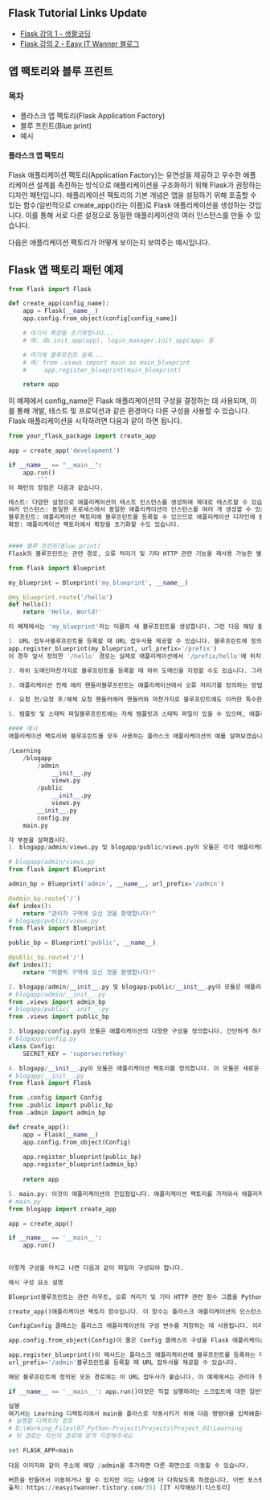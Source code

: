 ## Flask Tutorial Links Update
- [Flask 강의 1 - 생활코딩](https://opentutorials.org/course/4904)
- [Flask 강의 2 - Easy IT Wanner 블로그](https://easyitwanner.tistory.com/347)

## 앱 팩토리와 블루 프린트
###  목차
- 플라스크 앱 팩토리(Flask Application Factory)
- 블루 프린트(Blue print)
- 예시

#### 플라스크 앱 팩토리
Flask 애플리케이션 팩토리(Application Factory)는 유연성을 제공하고 우수한 애플리케이션 설계를 촉진하는 방식으로 애플리케이션을 구조화하기 위해 Flask가 권장하는 디자인 패턴입니다. 
애플리케이션 팩토리의 기본 개념은 앱을 설정하기 위해 호출할 수 있는 함수(일반적으로 create_app()라는 이름)로 Flask 애플리케이션을 생성하는 것입니다. 
이를 통해 서로 다른 설정으로 동일한 애플리케이션의 여러 인스턴스를 만들 수 있습니다.

다음은 애플리케이션 팩토리가 어떻게 보이는지 보여주는 예시입니다.
## Flask 앱 팩토리 패턴 예제

```python
from flask import Flask

def create_app(config_name):
    app = Flask(__name__)
    app.config.from_object(config[config_name])

    # 여기서 확장을 초기화합니다...
    # 예: db.init_app(app), login_manager.init_app(app) 등

    # 여기에 블루프린트 등록...
    # 예: from .views import main as main_blueprint
    #     app.register_blueprint(main_blueprint)

    return app
```
이 예제에서 config_name은 Flask 애플리케이션의 구성을 결정하는 데 사용되며, 이를 통해 개발, 테스트 및 프로덕션과 같은 환경마다 다른 구성을 사용할 수 있습니다. Flask 애플리케이션을 시작하려면 다음과 같이 하면 됩니다.
```python
from your_flask_package import create_app

app = create_app('development')

if __name__ == "__main__":
    app.run()
        ```
이 패턴의 장점은 다음과 같습니다.

테스트: 다양한 설정으로 애플리케이션의 테스트 인스턴스를 생성하여 제대로 테스트할 수 있습니다.
여러 인스턴스: 동일한 프로세스에서 동일한 애플리케이션의 인스턴스를 여러 개 생성할 수 있습니다.
블루프린트: 애플리케이션 팩토리에 블루프린트를 등록할 수 있으므로 애플리케이션 디자인에 블루프린트 및 모듈성을 사용할 수 있습니다.
확장: 애플리케이션 팩토리에서 확장을 초기화할 수도 있습니다.


#### 블루 프린트(Blue print)
Flask의 블루프린트는 관련 경로, 오류 처리기 및 기타 HTTP 관련 기능을 재사용 가능한 별도의 Python 모듈로 그룹화하는 방법입니다. 애플리케이션이 복잡해질 때 특히 유용할 수 있습니다. 블루프린트를 만드는 방법은 다음과 같습니다.

from flask import Blueprint

my_blueprint = Blueprint('my_blueprint', __name__)

@my_blueprint.route('/hello')
def hello():
    return 'Hello, World!'

이 예제에서는 'my_blueprint'라는 이름의 새 블루프린트를 생성합니다. 그런 다음 해당 블루프린트에 경로를 정의합니다. 이 블루프린트를 플라스크 애플리케이션에 등록하면 애플리케이션의 일부로 경로를 사용할 수 있습니다. 블루프린트에는 여러 가지 기능이 있으며 몇 가지 다른 방식으로 사용할 수 있습니다.

1. URL 접두사블루프린트를 등록할 때 URL 접두사를 제공할 수 있습니다. 블루프린트에 정의된 모든 경로에는 이 접두사가 붙습니다. 관련 경로를 함께 그룹화할 때 유용합니다. 
app.register_blueprint(my_blueprint, url_prefix='/prefix')
이 경우 앞서 정의한 '/hello' 경로는 실제로 애플리케이션에서 '/prefix/hello'에 위치하게 됩니다. 

2. 하위 도메인마찬가지로 블루프린트를 등록할 때 하위 도메인을 지정할 수도 있습니다. 그러면 블루프린트의 모든 경로를 해당 하위 도메인에서 사용할 수 있습니다. 

3. 애플리케이션 전체 에러 핸들러블루프린트는 애플리케이션에서 오류 처리기를 정의하는 방법과 유사하게 오류 처리기를 정의할 수 있습니다. 블루프린트에 오류 처리기가 정의되어 있으면 해당 블루프린트에 정의된 경로에서 요청을 처리할 때 발생하는 오류에 사용됩니다. 

4. 요청 전/요청 후/해체 요청 핸들러에러 핸들러와 마찬가지로 블루프린트에도 이러한 특수한 유형의 핸들러를 정의할 수 있습니다. 

5. 템플릿 및 스태틱 파일블루프린트에는 자체 템플릿과 스태틱 파일이 있을 수 있으며, 애플리케이션의 특정 부분과 관련된 리소스를 구성하는 데 유용할 수 있습니다.

#### 예시
애플리케이션 팩토리와 블루프린트를 모두 사용하는 플라스크 애플리케이션의 예를 살펴보겠습니다. 간단히 설명하기 위해 누구나 글을 볼 수 있는 공개 영역과 권한이 있는 사용자가 글을 작성하고 편집할 수 있는 관리자 영역의 두 가지 주요 부분으로 구성된 기본 블로그 애플리케이션을 만들어 보겠습니다. 프로젝트의 디렉토리 구조는 다음과 같습니다.

/Learning
    /blogapp
        /admin
            __init__.py
            views.py
        /public
            __init__.py
            views.py
        __init__.py
        config.py
    main.py

각 부분을 살펴봅시다.
1. blogapp/admin/views.py 및 blogapp/public/views.py이 모듈은 각각 애플리케이션의 관리자 및 공개 부분에 대한 뷰를 정의합니다. 이 모듈은 각각 청사진을 생성하고 해당 청사진에 대한 경로를 정의합니다.

# blogapp/admin/views.py
from flask import Blueprint

admin_bp = Blueprint('admin', __name__, url_prefix='/admin')

@admin_bp.route('/')
def index():
    return "관리자 구역에 오신 것을 환영합니다!"
# blogapp/public/views.py
from flask import Blueprint

public_bp = Blueprint('public', __name__)

@public_bp.route('/')
def index():
    return "퍼블릭 구역에 오신 것을 환영합니다!"

2. blogapp/admin/__init__.py 및 blogapp/public/__init__.py이 모듈은 애플리케이션을 만들 때 사용할 수 있도록 블루프린트를 가져옵니다.
# blogapp/admin/__init__.py
from .views import admin_bp
# blogapp/public/__init__.py
from .views import public_bp

3. blogapp/config.py이 모듈은 애플리케이션의 다양한 구성을 정의합니다. 간단하게 하기 위해 하나의 기본 구성만 정의하겠습니다. 
# blogapp/config.py
class Config:
    SECRET_KEY = 'supersecretkey'

4. blogapp/__init__.py이 모듈은 애플리케이션 팩토리를 정의합니다. 이 모듈은 새로운 Flask 애플리케이션을 생성하고, 구성을 로드하고, 블루프린트를 등록합니다.
# blogapp/__init__.py
from flask import Flask

from .config import Config
from .public import public_bp
from .admin import admin_bp

def create_app():
    app = Flask(__name__)
    app.config.from_object(Config)
    
    app.register_blueprint(public_bp)
    app.register_blueprint(admin_bp)
    
    return app

5. main.py: 이것이 애플리케이션의 진입점입니다. 애플리케이션 팩토리를 가져와서 애플리케이션의 새 인스턴스를 생성하는 데 사용합니다. 
# main.py
from blogapp import create_app

app = create_app()

if __name__ == '__main__':
    app.run()
 
 
이렇게 구성을 마치고 나면 다음과 같이 파일이 구성되야 합니다.

예시 구성 요소 설명

Blueprint블루프린트는 관련 라우트, 오류 처리기 및 기타 HTTP 관련 함수 그룹을 Python 모듈로 구성하는 방법입니다. 이를 통해 애플리케이션 기능을 논리적 단위로 분리할 수 있으므로 애플리케이션이 커질수록 관리하기가 더 쉬워집니다. 

create_app()애플리케이션 팩토리 함수입니다. 이 함수는 플라스크 애플리케이션의 인스턴스를 생성하고, 구성하고, 블루프린트를 등록하는 역할을 합니다. 애플리케이션 팩토리는 서로 다른 구성으로 애플리케이션의 여러 인스턴스를 생성할 수 있기 때문에 유용한 디자인 패턴이며, 특히 테스트에 유용할 수 있습니다. 

ConfigConfig 클래스는 플라스크 애플리케이션의 구성 변수를 저장하는 데 사용됩니다. 이러한 변수에는 데이터베이스 URI, 세션 쿠키의 비밀 키 등이 포함될 수 있습니다. 주어진 예제에서는 Flask가 쿠키 서명과 같은 작업에 사용하는 SECRET_KEY 구성이 정의되어 있습니다. 

app.config.from_object(Config)이 줄은 Config 클래스의 구성을 Flask 애플리케이션으로 로드합니다. Flask는 구성 변수를 로드하는 여러 가지 방법을 제공하며, from_object()는 그 중 하나로 파이썬 객체에서 구성 변수를 로드할 수 있게 해줍니다. 

app.register_blueprint()이 메서드는 플라스크 애플리케이션에 블루프린트를 등록하는 데 사용됩니다. 블루프린트가 등록되면 모든 경로와 에러 핸들러가 애플리케이션의 일부가 됩니다. 
url_prefix='/admin'블루프린트를 등록할 때 URL 접두사를 제공할 수 있습니다. 

해당 블루프린트에 정의된 모든 경로에는 이 URL 접두사가 붙습니다. 이 예제에서는 관리자 청사진의 모든 경로가 '/admin' 아래에 있습니다. 

if __name__ == '__main__': app.run()이것은 직접 실행하려는 스크립트에 대한 일반적인 파이썬 관용구입니다. 이 스크립트가 직접 실행되는 경우(예: 명령줄에 python main.py를 입력하여) __name__은 '__main__'이 되고 Flask 애플리케이션이 시작됩니다. 이 스크립트를 다른 스크립트에서 모듈로 가져온 경우 __name__은 'main'이 되고 Flask 애플리케이션은 시작되지 않습니다. 이렇게 하면 Flask 애플리케이션을 시작하지 않고도 이 스크립트의 함수와 클래스를 재사용할 수 있습니다.

실행
여기서는 Learning 디렉토리에서 main을 플라스로 작동시키기 위해 다음 명령어를 입력해줍니다.
# 실행할 디렉토리 경로
# D:\Working_Files\07_Python-Project\Projects\Project_01\Learning
# 위 경로는 자신의 경로에 맞겍 지정해주세요

set FLASK_APP=main
 
다음 이미지와 같이 주소에 해당 /admin을 추가하면 다른 화면으로 이동할 수 있습니다.

버튼을 만들어서 이동하거나 할 수 있지만 이는 나중에 더 다뤄보도록 하겠습니다. 이번 포스팅은 여기서 마칠게요~
출처: https://easyitwanner.tistory.com/351 [IT 시작해보기:티스토리]